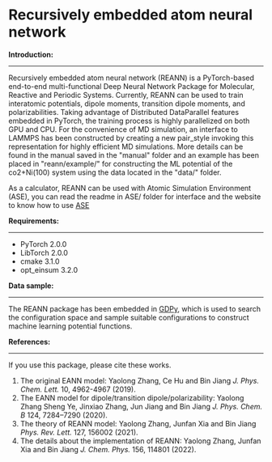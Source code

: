 Recursively embedded atom neural network 
=================================================
**Introduction:**
___________________________
  Recursively embedded atom neural network (REANN) is a PyTorch-based end-to-end multi-functional Deep Neural Network Package for Molecular, Reactive and Periodic Systems. Currently, REANN can be used to train interatomic potentials, dipole moments, transition dipole moments, and polarizabilities. Taking advantage of Distributed DataParallel features embedded in PyTorch, the training process is highly parallelized on both GPU and CPU. For the convenience of MD simulation, an interface to LAMMPS has been constructed by creating a new pair_style invoking this representation for highly efficient MD simulations. More details can be found in the manual saved in the "manual" folder and an example has been placed in "reann/example/" for constructing the ML potential of the co2+Ni(100) system using the data located in the "data/" folder.
  
As a calculator, REANN can be used with Atomic Simulation Environment (ASE), you can read the readme in ASE/ folder for interface and the website to know how to use [ASE](https://wiki.fysik.dtu.dk/ase/)

**Requirements:**
___________________________________
* PyTorch 2.0.0
* LibTorch 2.0.0
* cmake 3.1.0
* opt_einsum 3.2.0

**Data sample:**
___________________________________
The REANN package has been embedded in [GDPy](https://github.com/hsulab/GDPy), which is used to search the configuration space and sample suitable configurations to construct machine learning potential functions.

**References:**
__________________________________________________
If you use this package, please cite these works.
1. The original EANN model: Yaolong Zhang, Ce Hu and Bin Jiang *J. Phys. Chem. Lett.* 10, 4962-4967 (2019).
2. The EANN model for dipole/transition dipole/polarizability: Yaolong Zhang  Sheng Ye, Jinxiao Zhang, Jun Jiang and Bin Jiang *J. Phys. Chem. B*  124, 7284–7290 (2020).
3. The theory of REANN model: Yaolong Zhang, Junfan Xia and Bin Jiang *Phys. Rev. Lett.* 127, 156002 (2021).
4. The details about the implementation of REANN: Yaolong Zhang, Junfan Xia and Bin Jiang *J. Chem. Phys.* 156, 114801 (2022).
